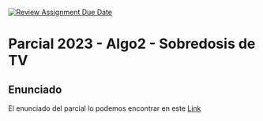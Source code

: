 [![Review Assignment Due Date](https://classroom.github.com/assets/deadline-readme-button-24ddc0f5d75046c5622901739e7c5dd533143b0c8e959d652212380cedb1ea36.svg)](https://classroom.github.com/a/nJniWEdv)
# Parcial 2023 - Algo2 - Sobredosis de TV

## Enunciado

El enunciado del parcial lo podemos encontrar en este [Link](https://docs.google.com/document/d/1PWOUE7_j_b085-esgH2-QkANAPVNzTBfvWccARGIzrE/edit#heading=h.ntq02oajeche)
